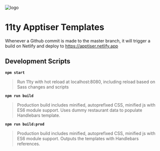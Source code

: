 ![logo](https://res.cloudinary.com/jmbrnrd/image/upload/c_scale,r_0,w_240/v1651842572/jmbrnrd/img-jmbrnrd-640_2x.jpg)

# 11ty Apptiser Templates

Whenever a Github commit is made to the master branch, it will trigger a build on Netlify and deploy to https://apptiser.netlify.app

## Development Scripts

**`npm start`**

> Run 11ty with hot reload at localhost:8080, including reload based on Sass changes and scripts

**`npm run build`**

> Production build includes minified, autoprefixed CSS, minified js with ES6 module support. 
> Uses dummy restaurant data to populate Handlebars template.

**`npm run build:prod`**

> Production build includes minified, autoprefixed CSS, minified js with ES6 module support.
> Outputs the templates with Handlebars references.
